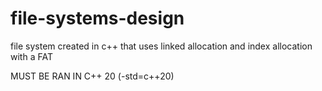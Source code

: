 # file-systems-design

file system created in c++ that uses linked allocation and index allocation with a FAT

MUST BE RAN IN C++ 20 (-std=c++20)
